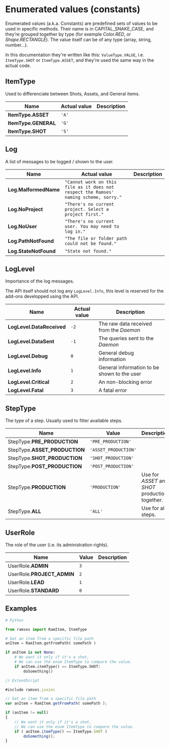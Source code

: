 # Enumerated values (constants)

Enumerated values (a.k.a. Constants) are predefined sets of values to be used in specific methods. Their name is in CAPITAL_SNAKE_CASE, and they’re grouped together by type (for exemple *Color.RED*, or *Shape.RECTANGLE*). The value itself can be of any type (array, string, number…).

In this documentation they're written like this: `ValueType.VALUE`, i.e. `ItemType.SHOT` or `ItemType.ASSET`, and they're used the same way in the actual code.

## ItemType

Used to differenciate between Shots, Assets, and General items.

| Name | Actual value | Description |
| --- | --- | --- |
| **ItemType.ASSET** | `'A'` | |
| **ItemType.GENERAL** | `'G'` | |
| **ItemType.SHOT** | `'S'` | |

## Log

A list of messages to be logged / shown to the user.

| Name | Actual value | Description |
| --- | --- | --- |
| **Log.MalformedName** | `"Cannot work on this file as it does not respect the Ramses' naming scheme, sorry."` | |
| **Log.NoProject** | `"There's no current project. Select a project first."` | |
| **Log.NoUser** | `"There's no current user. You may need to log in."` | |
| **Log.PathNotFound** | `"The file or folder path could not be found."` | |
| **Log.StateNotFound** | `"State not found."` | |

## LogLevel

Importance of the log messages.

The API itself should not log any `LogLevel.Info`, this level is reserved for the add-ons developped using the API.

| Name | Actual value | Description |
| --- | --- | --- |
| **LogLevel.DataReceived** | `-2` | The raw data received from the *Daemon* |
| **LogLevel.DataSent** | `-1` | The queries sent to the *Daemon* |
| **LogLevel.Debug** | `0` | General debug information |
| **LogLevel.Info** | `1` | General information to be shown to the user |
| **LogLevel.Critical** | `2` | An non-blocking error |
| **LogLevel.Fatal** | `3` | A fatal error |

## StepType

The type of a step. Usually used to filter available steps.

| Name | Value | Description |
| --- | --- | --- |
| StepType.**PRE_PRODUCTION** | `'PRE_PRODUCTION'` | |
| StepType.**ASSET_PRODUCTION** | `'ASSET_PRODUCTION'` | |
| StepType.**SHOT_PRODUCTION** | `'SHOT_PRODUCTION'` | |
| StepType.**POST_PRODUCTION** | `'POST_PRODUCTION'` | |
| StepType.**PRODUCTION** | `'PRODUCTION'` | Use for *ASSET* and *SHOT* production together. |
| StepType.**ALL** | `'ALL'` | Use for all steps. |

## UserRole

The role of the user (i.e. its administration rights).

| Name | Value | Description |
| --- | --- | --- |
| UserRole.**ADMIN** | `3` | |
| UserRole.**PROJECT_ADMIN** | `2` | |
| UserRole.**LEAD** | `1` | |
| UserRole.**STANDARD** | `0` | |

## Examples

```py
# Python

from ramses import RamItem, ItemType

# Get an item from a specific file path
anItem = RamItem.getFromPath( somePath )

if anItem is not None:
    # We want it only if it's a shot,
    # We can use the enum ItemType to compare the value.
    if anItem.itemType() == ItemType.SHOT:
        doSomething()
```

```js
// ExtendScript

#include ramses.jsxinc

// Get an item from a specific file path
var anItem = RamItem.getFromPath( somePath );

if (anItem != null)
{
    // We want it only if it's a shot,
    // We can use the enum ItemType to compare the value.
    if ( anItem.itemType() == ItemType.SHOT )
        doSomething();
}
```